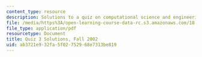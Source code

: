 ```yaml
---
content_type: resource
description: Solutions to a quiz on computational science and engineering.
file: /media/https%3A/open-learning-course-data-rc.s3.amazonaws.com/18-085-computational-science-and-engineering-i-fall-2008/ab3721e932fa5f02752968e7313be819_f02q3sol.pdf
file_type: application/pdf
resourcetype: Document
title: Quiz 3 Solutions, Fall 2002
uid: ab3721e9-32fa-5f02-7529-68e7313be819
---
```

